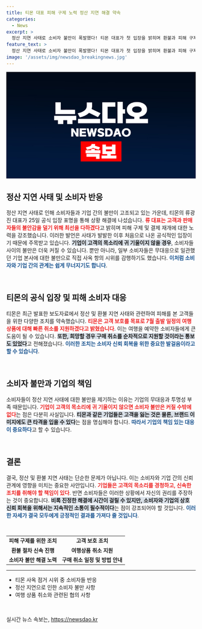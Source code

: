 ```yaml
---
title: 티몬 대표 피해 구제 노력 정산 지연 해결 약속
categories:
  - News
excerpt: >
  정산 지연 사태로 소비자 불만이 폭발했다! 티몬 대표가 첫 입장을 밝히며 환불과 피해 구제를 약속했지만, 여전히 본사 앞은 항의로 가득하다. 과연 사태는 해결될까?
feature_text: >
  정산 지연 사태로 소비자 불만이 폭발했다! 티몬 대표가 첫 입장을 밝히며 환불과 피해 구제를 약속했지만, 여전히 본사 앞은 항의로 가득하다. 과연 사태는 해결될까?
image: '/assets/img/newsdao_breakingnews.jpg'
---
```


<p><img src="/assets/img/newsdao_breakingnews.jpg" alt="implanttips 속보" /></p>

<h2 data-ke-size="size26">정산 지연 사태 및 소비자 반응</h2>

<p data-ke-size="size16">정산 지연 사태로 인해 소비자들과 기업 간의 불만이 고조되고 있는 가운데, 티몬의 류광진 대표가 25일 공식 입장 표명을 통해 상황 해결에 나섰습니다. <b><span style="color: #ee2323;">류 대표는 고객과 판매자들의 불안감을 덜기 위해 최선을 다하겠다</span></b>고 밝히며 피해 구제 및 결제 재개에 대한 노력을 강조했습니다. 이러한 발언은 사태가 발발한 이후 처음으로 나온 공식적인 입장이기 때문에 주목받고 있습니다. <b><span style="background-color: #21538527;">기업이 고객의 목소리에 귀 기울이지 않을 경우</span></b>, 소비자들 사이의 불만은 더욱 커질 수 있습니다. 뿐만 아니라, 일부 소비자들은 무대응으로 일관했던 기업 본사에 대한 불만으로 직접 사옥 항의 시위를 감행하기도 했습니다. <b><span style="color: #1a5490;">이처럼 소비자와 기업 간의 관계는 쉽게 무너지기도 합니다</span></b>.</p>

<p data-ke-size="size16">&nbsp;</p>

<h2 data-ke-size="size26">티몬의 공식 입장 및 피해 소비자 대응</h2>

<p data-ke-size="size16">티몬은 최근 발표한 보도자료에서 정산 및 환불 지연 사태와 관련하여 피해를 본 고객들을 위한 다양한 조치를 약속했습니다. <b><span style="color: #ee2323;">티몬은 고객 보호를 목표로 7월 출발 일정의 여행 상품에 대해 빠른 취소를 지원하겠다고 밝혔습니다</span></b>. 이는 여행을 예약한 소비자들에게 큰 도움이 될 수 있습니다. <b><span style="background-color: #21538527;">또한, 희망할 경우 구매 취소를 순차적으로 지원할 것이라는 통보도 있었다</span></b>고 전해졌습니다. <b><span style="color: #1a5490;">이러한 조치는 소비자 신뢰 회복을 위한 중요한 발걸음이라고 할 수 있습니다</span></b>.</p>

<p data-ke-size="size16">&nbsp;</p>

<h2 data-ke-size="size26">소비자 불만과 기업의 책임</h2>

<p data-ke-size="size16">소비자들이 정산 지연 사태에 대한 불만을 제기하는 이유는 기업의 무대응과 투명성 부족 때문입니다. <b><span style="color: #ee2323;">기업이 고객의 목소리에 귀 기울이지 않으면 소비자 불만은 커질 수밖에 없다</span></b>는 점은 다분히 사실입니다. <b><span style="background-color: #21538527;">티몬과 같은 기업들은 고객을 잃는 것은 물론, 브랜드 이미지에도 큰 타격을 입을 수 있다</span></b>는 점을 명심해야 합니다. <b><span style="color: #1a5490;">따라서 기업의 책임 있는 대응이 중요하다</span></b>고 할 수 있습니다.</p>

<p data-ke-size="size16">&nbsp;</p> 

<h2 data-ke-size="size26">결론</h2>

<p data-ke-size="size16">결국, 정산 및 환불 지연 사태는 단순한 문제가 아닙니다. 이는 소비자와 기업 간의 신뢰관계에 영향을 미치는 중요한 사안입니다. <b><span style="color: #ee2323;">기업들은 고객의 목소리를 경청하고, 신속한 조치를 취해야 할 책임이 있다</span></b>. 반면 소비자들은 이러한 상황에서 자신의 권리를 주장하는 것이 중요합니다. <b><span style="background-color: #21538527;">비록 진정한 해결에 시간이 걸릴 수 있지만, 소비자와 기업의 상호 신뢰 회복을 위해서는 지속적인 소통이 필수적이다</span></b>는 점이 강조되어야 할 것입니다. <b><span style="color: #1a5490;">이러한 자세가 결국 모두에게 긍정적인 결과를 가져다 줄 것입니다</span></b>.</p>

<p data-ke-size="size16">&nbsp;</p> 

<table>
    <tr>
        <td style="text-align: center; height: 17px;"><b>피해 구제를 위한 조치</b></td>
        <td style="text-align: center; height: 17px;"><b>고객 보호 조치</b></td>
    </tr>
    <tr>
        <td style="text-align: center; height: 17px;"><b>환불 절차 신속 진행</b></td>
        <td style="text-align: center; height: 17px;"><b>여행상품 취소 지원</b></td>
    </tr>
    <tr>
        <td style="text-align: center; height: 17px;"><b>소비자 불만 해결 노력</b></td>
        <td style="text-align: center; height: 17px;"><b>구매 취소 일정 및 방법 안내</b></td>
    </tr>
</table>

<hr>

<ul>
    <li>티몬 사옥 점거 시위 중 소비자들 반응</li>
    <li>정산 지연으로 인한 소비자 불만 사항</li>
    <li>여행 상품 취소와 관련된 협의 사항</li>
</ul>

<p data-ke-size="size16">&nbsp;</p>
실시간 뉴스 속보는, <a href="https://newsdao.kr" rel="dofollow">https://newsdao.kr</a>


